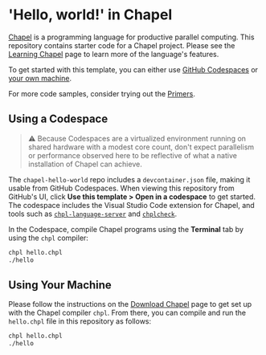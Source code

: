# 'Hello, world!' in Chapel

[Chapel](https://github.com/chapel-lang/chapel/) is a programming language for productive parallel computing. This repository contains starter code for a Chapel project. Please see the [Learning Chapel](https://chapel-lang.org/learning.html) page to learn more of the language's features.

To get started with this template, you can either use [GitHub Codespaces](#using-a-codespace) or [your own machine](#using-your-machine).

For more code samples, consider trying out the [Primers](https://chapel-lang.org/docs/primers/).

## Using a Codespace

> :warning: Because Codespaces are a virtualized environment running on shared hardware with a modest core count, don't expect parallelism or performance observed here to be reflective of what a native installation of Chapel can achieve.

The `chapel-hello-world` repo includes a `devcontainer.json` file, making it usable from GitHub Codespaces. When viewing this repository from GitHub's UI, click __Use this template > Open in a codespace__ to get started. The codespace includes the Visual Studio Code extension for Chapel, and tools such as [`chpl-language-server`](https://chapel-lang.org/docs/main/tools/chpl-language-server/chpl-language-server.html) and [`chplcheck`](https://chapel-lang.org/docs/main/tools/chplcheck/chplcheck.html).

In the Codespace, compile Chapel programs using the __Terminal__ tab by using the `chpl` compiler:

```bash
chpl hello.chpl
./hello
```

## Using Your Machine

Please follow the instructions on the [Download Chapel](https://chapel-lang.org/download.html) page to get set up with the Chapel compiler `chpl`. From there, you can compile and run the `hello.chpl` file in this repository as follows:

```bash
chpl hello.chpl
./hello
```
